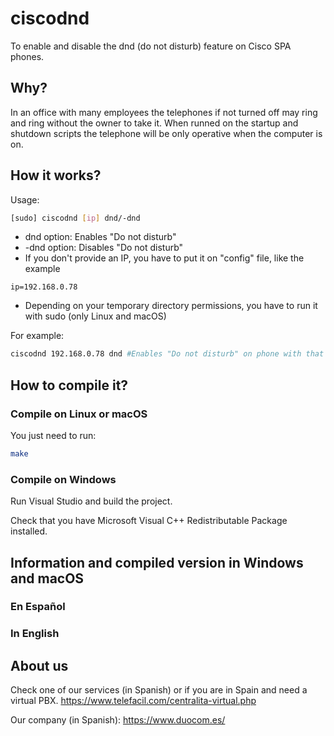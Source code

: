 # ciscodnd
To enable and disable the dnd (do not disturb) feature on Cisco SPA phones. 

## Why?
In an office with many employees the telephones if not turned off may ring and ring without the owner to take it. When runned on the startup and shutdown scripts the telephone will be only operative when the computer is on.

## How it works?
Usage: 
```bash
[sudo] ciscodnd [ip] dnd/-dnd
```
* dnd option: Enables "Do not disturb"
* -dnd option: Disables "Do not disturb"
* If you don't provide an IP, you have to put it on "config" file, like the example
```
ip=192.168.0.78
```
* Depending on your temporary directory permissions, you have to run it with sudo (only Linux and macOS)

For example: 
```bash
ciscodnd 192.168.0.78 dnd #Enables "Do not disturb" on phone with that IP
```

## How to compile it?
### Compile on Linux or macOS
You just need to run:
```bash
make
```

### Compile on Windows
Run Visual Studio and build the project.

Check that you have Microsoft Visual C++ Redistributable Package installed.

## Information and compiled version in Windows and macOS

### En Español 

### In English 


## About us

Check one of our services (in Spanish) or if you are in Spain and need a virtual PBX.
https://www.telefacil.com/centralita-virtual.php

Our company (in Spanish):
https://www.duocom.es/
